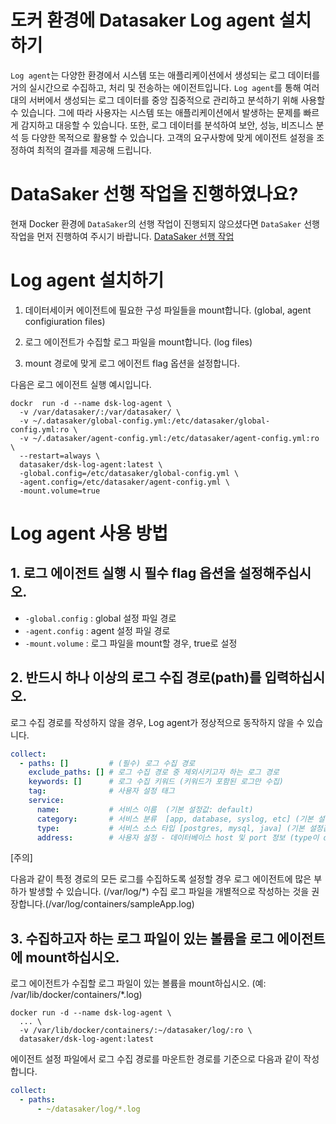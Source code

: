 # 도커 환경에 Datasaker Log agent 설치하기

`Log agent`는 다양한 환경에서 시스템 또는 애플리케이션에서 생성되는 로그 데이터를 거의 실시간으로 수집하고, 처리 및 전송하는 에이전트입니다.
`Log agent`를 통해 여러 대의 서버에서 생성되는 로그 데이터를 중앙 집중적으로 관리하고 분석하기 위해 사용할 수 있습니다.
그에 따라 사용자는 시스템 또는 애플리케이션에서 발생하는 문제를 빠르게 감지하고 대응할 수 있습니다.
또한, 로그 데이터를 분석하여 보안, 성능, 비즈니스 분석 등 다양한 목적으로 활용할 수 있습니다.
고객의 요구사항에 맞게 에이전트 설정을 조정하여 최적의 결과를 제공해 드립니다.

# DataSaker 선행 작업을 진행하였나요?

현재 Docker 환경에 `DataSaker`의 선행 작업이 진행되지 않으셨다면 `DataSaker` 선행 작업을 먼저 진행하여 주시기 바랍니다. [DataSaker 선행 작업](${PREPARATION_MANUAL_KR})

# Log agent 설치하기

1. 데이터세이커 에이전트에 필요한 구성 파일들을 mount합니다. (global, agent configiuration files)

2. 로그 에이전트가 수집할 로그 파일을 mount합니다. (log files)

3. mount 경로에 맞게 로그 에이전트 flag 옵션을 설정합니다.

다음은 로그 에이전트 실행 예시입니다.

```shell
dockr  run -d --name dsk-log-agent \
  -v /var/datasaker/:/var/datasaker/ \
  -v ~/.datasaker/global-config.yml:/etc/datasaker/global-config.yml:ro \
  -v ~/.datasaker/agent-config.yml:/etc/datasaker/agent-config.yml:ro \
  --restart=always \
  datasaker/dsk-log-agent:latest \
  -global.config=/etc/datasaker/global-config.yml \
  -agent.config=/etc/datasaker/agent-config.yml \
  -mount.volume=true
```

# Log agent 사용 방법

## 1. 로그 에이전트 실행 시 필수 flag 옵션을 설정해주십시오.

- `-global.config` : global 설정 파일 경로
- `-agent.config` : agent 설정 파일 경로
- `-mount.volume` : 로그 파일을 mount할 경우, true로 설정

## 2. 반드시 하나 이상의 로그 수집 경로(path)를 입력하십시오.

로그 수집 경로를 작성하지 않을 경우, Log agent가 정상적으로 동작하지 않을 수 있습니다.

```yaml
collect:
  - paths: []         # (필수) 로그 수집 경로
    exclude_paths: [] # 로그 수집 경로 중 제외시키고자 하는 로그 경로
    keywords: []      # 로그 수집 키워드 (키워드가 포함된 로그만 수집)
    tag:              # 사용자 설정 태그
    service:
      name:           # 서비스 이름  (기본 설정값: default)
      category:       # 서비스 분류  [app, database, syslog, etc] (기본 설정값: etc)
      type:           # 서비스 소스 타입 [postgres, mysql, java] (기본 설정값: etc)
      address:        # 사용자 설정 - 데이터베이스 host 및 port 정보 (type이 database 인 경우 작성)
```

[주의]

다음과 같이 특정 경로의 모든 로그를 수집하도록 설정할 경우 로그 에이전트에 많은 부하가 발생할 수 있습니다. (/var/log/*) 수집 로그 파일을 개별적으로 작성하는 것을 권장합니다.(/var/log/containers/sampleApp.log)


## 3. 수집하고자 하는 로그 파일이 있는 볼륨을 로그 에이전트에 mount하십시오.

로그 에이전트가 수집할 로그 파일이 있는 볼륨을 mount하십시오. (예: /var/lib/docker/containers/*.log)

```shell
docker run -d --name dsk-log-agent \
  ... \
  -v /var/lib/docker/containers/:~/datasaker/log/:ro \
  datasaker/dsk-log-agent:latest
```

에이전트 설정 파일에서 로그 수집 경로를 마운트한 경로를 기준으로 다음과 같이 작성합니다.

```yaml
collect:
  - paths:
      - ~/datasaker/log/*.log
```
